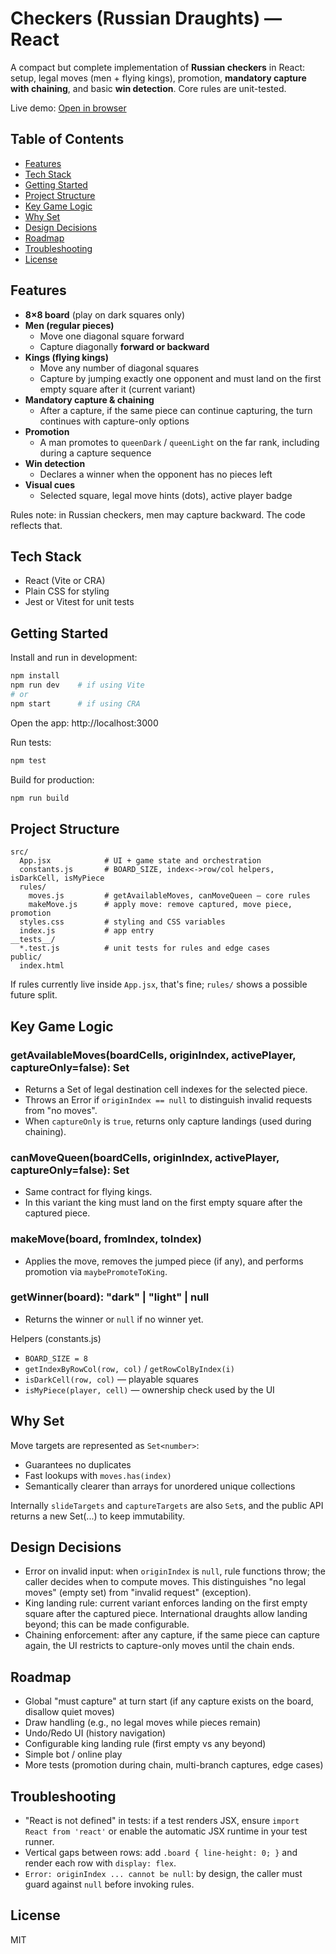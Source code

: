 # Checkers (Russian Draughts) — React

A compact but complete implementation of **Russian checkers** in React: setup, legal moves (men + flying kings), promotion, **mandatory capture with chaining**, and basic **win detection**. Core rules are unit-tested.

Live demo: [Open in browser](https://vlnach.github.io/ReactChec/)

## Table of Contents

- [Features](#features)
- [Tech Stack](#tech-stack)
- [Getting Started](#getting-started)
- [Project Structure](#project-structure)
- [Key Game Logic](#key-game-logic)
- [Why Set](#why-set)
- [Design Decisions](#design-decisions)
- [Roadmap](#roadmap)
- [Troubleshooting](#troubleshooting)
- [License](#license)

## Features

- **8×8 board** (play on dark squares only)
- **Men (regular pieces)**
  - Move one diagonal square forward
  - Capture diagonally **forward or backward**
- **Kings (flying kings)**
  - Move any number of diagonal squares
  - Capture by jumping exactly one opponent and must land on the first empty square after it (current variant)
- **Mandatory capture & chaining**
  - After a capture, if the same piece can continue capturing, the turn continues with capture-only options
- **Promotion**
  - A man promotes to `queenDark` / `queenLight` on the far rank, including during a capture sequence
- **Win detection**
  - Declares a winner when the opponent has no pieces left
- **Visual cues**
  - Selected square, legal move hints (dots), active player badge

Rules note: in Russian checkers, men may capture backward. The code reflects that.

## Tech Stack

- React (Vite or CRA)
- Plain CSS for styling
- Jest or Vitest for unit tests

## Getting Started

Install and run in development:

```bash
npm install
npm run dev    # if using Vite
# or
npm start      # if using CRA
```

Open the app: http://localhost:3000

Run tests:

```bash
npm test
```

Build for production:

```bash
npm run build
```

## Project Structure

```
src/
  App.jsx            # UI + game state and orchestration
  constants.js       # BOARD_SIZE, index<->row/col helpers, isDarkCell, isMyPiece
  rules/
    moves.js         # getAvailableMoves, canMoveQueen — core rules
    makeMove.js      # apply move: remove captured, move piece, promotion
  styles.css         # styling and CSS variables
  index.js           # app entry
__tests__/
  *.test.js          # unit tests for rules and edge cases
public/
  index.html
```

If rules currently live inside `App.jsx`, that's fine; `rules/` shows a possible future split.

## Key Game Logic

### getAvailableMoves(boardCells, originIndex, activePlayer, captureOnly=false): Set<number>

- Returns a Set of legal destination cell indexes for the selected piece.
- Throws an Error if `originIndex == null` to distinguish invalid requests from "no moves".
- When `captureOnly` is `true`, returns only capture landings (used during chaining).

### canMoveQueen(boardCells, originIndex, activePlayer, captureOnly=false): Set<number>

- Same contract for flying kings.
- In this variant the king must land on the first empty square after the captured piece.

### makeMove(board, fromIndex, toIndex)

- Applies the move, removes the jumped piece (if any), and performs promotion via `maybePromoteToKing`.

### getWinner(board): "dark" | "light" | null

- Returns the winner or `null` if no winner yet.

Helpers (constants.js)

- `BOARD_SIZE = 8`
- `getIndexByRowCol(row, col)` / `getRowColByIndex(i)`
- `isDarkCell(row, col)` — playable squares
- `isMyPiece(player, cell)` — ownership check used by the UI

## Why Set

Move targets are represented as `Set<number>`:

- Guarantees no duplicates
- Fast lookups with `moves.has(index)`
- Semantically clearer than arrays for unordered unique collections

Internally `slideTargets` and `captureTargets` are also `Set`s, and the public API returns a new Set(...) to keep immutability.

## Design Decisions

- Error on invalid input: when `originIndex` is `null`, rule functions throw; the caller decides when to compute moves. This distinguishes "no legal moves" (empty set) from "invalid request" (exception).
- King landing rule: current variant enforces landing on the first empty square after the captured piece. International draughts allow landing beyond; this can be made configurable.
- Chaining enforcement: after any capture, if the same piece can capture again, the UI restricts to capture-only moves until the chain ends.

## Roadmap

- Global "must capture" at turn start (if any capture exists on the board, disallow quiet moves)
- Draw handling (e.g., no legal moves while pieces remain)
- Undo/Redo UI (history navigation)
- Configurable king landing rule (first empty vs any beyond)
- Simple bot / online play
- More tests (promotion during chain, multi-branch captures, edge cases)

## Troubleshooting

- "React is not defined" in tests: if a test renders JSX, ensure `import React from 'react'` or enable the automatic JSX runtime in your test runner.
- Vertical gaps between rows: add `.board { line-height: 0; }` and render each row with `display: flex`.
- `Error: originIndex ... cannot be null`: by design, the caller must guard against `null` before invoking rules.

## License

MIT
